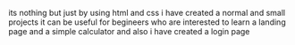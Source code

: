 its nothing but just by using html and css 
i have created a normal and small projects
it can be useful for begineers who are interested to learn
a landing page and a simple calculator and also i have created a login page
